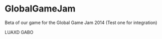 GlobalGameJam
=============

Beta of our game for the Global Game Jam 2014 (Test one for integration)

LUAXD
GABO